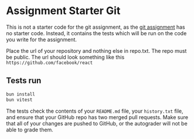 # Assignment Starter Git

This is not a starter code for the git assignment, as the [git assignment](https://61d.org/docs/Assignments/git-md-bash) has no starter code. Instead, it contains the tests which will be run on the code you write for the assignment.

Place the url of your repository and nothing else in repo.txt. The repo must be public. The url should look something like this `https://github.com/facebook/react`

## Tests run
```bash
bun install
bun vitest
```

The tests check the contents of your `README.md` file, your `history.txt` file, and ensure that your GitHub repo has two merged pull requests. Make sure that all of your changes are pushed to GitHub, or the autograder will not be able to grade them.
